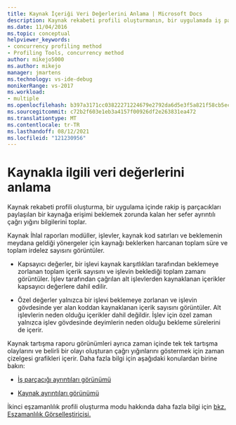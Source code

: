 ```yaml
---
title: Kaynak İçeriği Veri Değerlerini Anlama | Microsoft Docs
description: Kaynak rekabeti profili oluşturmanın, bir uygulamada iş parçacıklarının paylaşılan bir kaynağa erişmeyi beklemek zorunda olduğu zaman nasıl ayrıntılı bilgi toplayanı öğrenin.
ms.date: 11/04/2016
ms.topic: conceptual
helpviewer_keywords:
- concurrency profiling method
- Profiling Tools, concurrency method
author: mikejo5000
ms.author: mikejo
manager: jmartens
ms.technology: vs-ide-debug
monikerRange: vs-2017
ms.workload:
- multiple
ms.openlocfilehash: b397a3171cc03822271224679e2792da6d5e3f5a821f58cb5ec19707288bc202
ms.sourcegitcommit: c72b2f603e1eb3a4157f00926df2e263831ea472
ms.translationtype: MT
ms.contentlocale: tr-TR
ms.lasthandoff: 08/12/2021
ms.locfileid: "121230956"
---
```

# <a name="understand-resource-contention-data-values"></a>Kaynakla ilgili veri değerlerini anlama

Kaynak rekabeti profili oluşturma, bir uygulama içinde rakip iş parçacıkları paylaşılan bir kaynağa erişimi beklemek zorunda kalan her sefer ayrıntılı çağrı yığını bilgilerini toplar.

Kaynak İhlal raporları modüller, işlevler, kaynak kod satırları ve beklemenin meydana geldiği yönergeler için kaynağı beklerken harcanan toplam süre ve toplam irdelez sayısını görüntüler.

- Kapsayıcı değerler, bir işlevi kaynak karşıtlıkları tarafından beklemeye zorlanan toplam içerik sayısını ve işlevin beklediği toplam zamanı görüntüler.  İşlev tarafından çağrılan alt işlevlerden kaynaklanan içerikler kapsayıcı değerlere dahil edilir.

- Özel değerler yalnızca bir işlevi beklemeye zorlanan ve işlevin gövdesinde yer alan koddan kaynaklanan içerik sayısını görüntüler. Alt işlevlerin neden olduğu içerikler dahil değildir. İşlev için özel zaman yalnızca işlev gövdesinde deyimlerin neden olduğu bekleme sürelerini de içerir.

Kaynak tartışma raporu görünümleri ayrıca zaman içinde tek tek tartışma olaylarını ve belirli bir olayı oluşturan çağrı yığınlarını göstermek için zaman çizelgesi grafikleri içerir. Daha fazla bilgi için aşağıdaki konulardan birine bakın:

- [İş parçacığı ayrıntıları görünümü](../profiling/thread-details-view-contention-data.md)

- [Kaynak ayrıntıları görünümü](../profiling/resource-details-view-contention-data.md)

İkinci eşzamanlılık profili oluşturma modu hakkında daha fazla bilgi için [bkz. Eşzamanlılık Görselleştiricisi.](../profiling/concurrency-visualizer.md)
